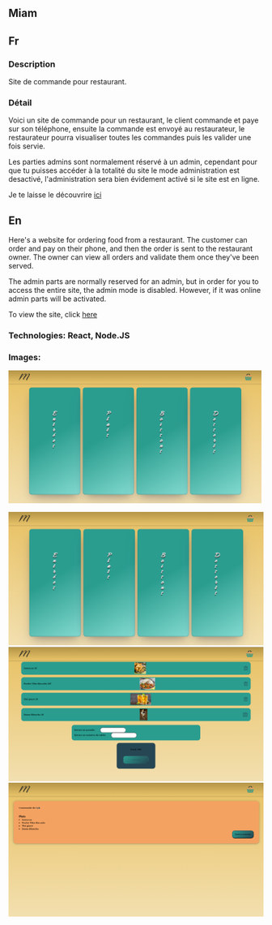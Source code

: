 ## Miam

## Fr

### Description

Site de commande pour restaurant.

### Détail

Voici un site de commande pour un restaurant, le client commande et paye sur son téléphone, ensuite la commande est envoyé au restaurateur, le restaurateur pourra visualiser toutes les commandes puis les valider une fois servie.

Les parties admins sont normalement réservé à un admin, cependant pour que tu puisses accéder à la totalité du site le mode administration est desactivé, l'administration sera bien évidement activé si le site est en ligne.

Je te laisse le découvrire [ici](https://seblau02.github.io/miam/)

## En

Here's a website for ordering food from a restaurant. The customer can order and pay on their phone, and then the order is sent to the restaurant owner. The owner can view all orders and validate them once they've been served.

The admin parts are normally reserved for an admin, but in order for you to access the entire site, the admin mode is disabled. However, if it was online admin parts will be activated.

To view the site, click [here](https://seblau02.github.io/miam/)

### Technologies: React, Node.JS

### Images:
<img src="src/utils/images/illustration/miam1-3.png" alt="accueil" width="500">

![accueil](src/utils/images/illustration/miam1-3.png)
![accueil](src/utils/images/illustration/miam2-3.png)
![accueil](src/utils/images/illustration/miam3-3.png)
